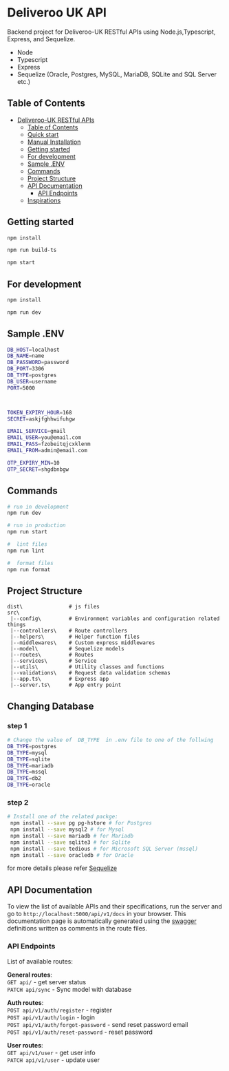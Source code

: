 # Deliveroo UK API

Backend project for Deliveroo-UK RESTful APIs using Node.js,Typescript, Express, and Sequelize.


- Node 
- Typescript
- Express
- Sequelize (Oracle, Postgres, MySQL, MariaDB, SQLite and SQL Server etc.)

## Table of Contents

- [Deliveroo-UK RESTful APIs](#deliveroo-uk-typescript-node-sequelize)
  - [Table of Contents](#table-of-contents)
  - [Quick start](#quick-start)
  - [Manual Installation](#manual-installation)
  - [Getting started](#getting-started)
  - [For development](#for-development)
  - [Sample .ENV](#sample-env)
  - [Commands](#commands)
  - [Project Structure](#project-structure)
  - [API Documentation](#api-documentation)
    - [API Endpoints](#api-endpoints)
  - [Inspirations](#inspirations)



## Getting started

```sh
npm install

npm run build-ts

npm start

```

## For development

```sh
npm install

npm run dev

```

## Sample .ENV
```sh
DB_HOST=localhost
DB_NAME=name
DB_PASSWORD=password
DB_PORT=3306
DB_TYPE=postgres
DB_USER=username
PORT=5000



TOKEN_EXPIRY_HOUR=168
SECRET=askjfghhwifuhgw

EMAIL_SERVICE=gmail
EMAIL_USER=you@email.com
EMAIL_PASS=fzobeitqjcxklenm
EMAIL_FROM=admin@email.com

OTP_EXPIRY_MIN=10
OTP_SECRET=shgdbnbgw

```




## Commands


```bash
# run in development
npm run dev

# run in production
npm run start

#  lint files
npm run lint

#  format files
npm run format

```




## Project Structure

```
dist\               # js files
src\
 |--config\         # Environment variables and configuration related things
 |--controllers\    # Route controllers 
 |--helpers\        # Helper function files
 |--middlewares\    # Custom express middlewares
 |--model\          # Sequelize models 
 |--routes\         # Routes
 |--services\       # Service 
 |--utils\          # Utility classes and functions
 |--validations\    # Request data validation schemas
 |--app.ts\         # Express app
 |--server.ts\      # App entry point
```
## Changing Database

### step 1
 
 ```sh
 # Change the value of  DB_TYPE  in .env file to one of the follwing
 DB_TYPE=postgres 
 DB_TYPE=mysql 
 DB_TYPE=sqlite 
 DB_TYPE=mariadb 
 DB_TYPE=mssql 
 DB_TYPE=db2 
 DB_TYPE=oracle 
 ```
### step 2
```sh
# Install one of the related packge:
 npm install --save pg pg-hstore # for Postgres
 npm install --save mysql2 # for Mysql
 npm install --save mariadb # for Mariadb
 npm install --save sqlite3 # for Sqlite
 npm install --save tedious # for Microsoft SQL Server (mssql)
 npm install --save oracledb # for Oracle 
```
for more details please refer [Sequelize](https://sequelize.org/docs/v6/getting-started/)
## API Documentation

To view the list of available APIs and their specifications, run the server and go to `http://localhost:5000/api/v1/docs` in your browser. This documentation page is automatically generated using the [swagger](https://swagger.io/) definitions written as comments in the route files.

### API Endpoints

List of available routes:

**General routes**: <br>
`GET api/` - get server status <br>
`PATCH api/sync` - Sync model with database <br>

**Auth routes**:  <br>
`POST api/v1/auth/register` - register <br>
`POST api/v1/auth/login` - login <br>
`POST api/v1/auth/forgot-password` - send reset password email <br>
`POST api/v1/auth/reset-password` - reset password <br>


**User routes**: <br>
`GET api/v1/user` - get user info <br>
`PATCH api/v1/user` - update user <br>





